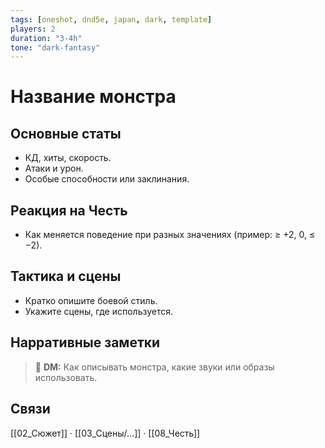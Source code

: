 ```yaml
---
tags: [oneshot, dnd5e, japan, dark, template]
players: 2
duration: "3-4h"
tone: "dark-fantasy"
---
```


# Название монстра

## Основные статы
- КД, хиты, скорость.
- Атаки и урон.
- Особые способности или заклинания.

## Реакция на Честь
- Как меняется поведение при разных значениях (пример: ≥ +2, 0, ≤ −2).

## Тактика и сцены
- Кратко опишите боевой стиль.
- Укажите сцены, где используется.

## Нарративные заметки
> 💬 **DM:** Как описывать монстра, какие звуки или образы использовать.

## Связи
[[02_Сюжет]] · [[03_Сцены/…]] · [[08_Честь]]
